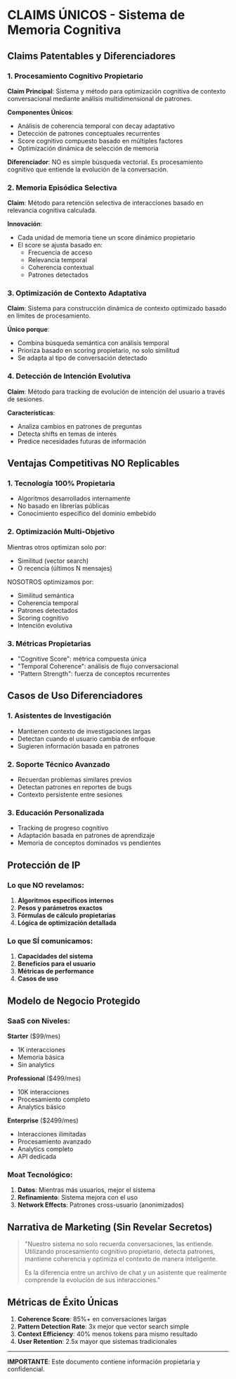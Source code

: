 # CLAIMS ÚNICOS - Sistema de Memoria Cognitiva

## Claims Patentables y Diferenciadores

### 1. **Procesamiento Cognitivo Propietario**

**Claim Principal**: Sistema y método para optimización cognitiva de contexto conversacional mediante análisis multidimensional de patrones.

**Componentes Únicos**:
- Análisis de coherencia temporal con decay adaptativo
- Detección de patrones conceptuales recurrentes
- Score cognitivo compuesto basado en múltiples factores
- Optimización dinámica de selección de memoria

**Diferenciador**: NO es simple búsqueda vectorial. Es procesamiento cognitivo que entiende la evolución de la conversación.

### 2. **Memoria Episódica Selectiva**

**Claim**: Método para retención selectiva de interacciones basado en relevancia cognitiva calculada.

**Innovación**:
- Cada unidad de memoria tiene un score dinámico propietario
- El score se ajusta basado en:
  - Frecuencia de acceso
  - Relevancia temporal
  - Coherencia contextual
  - Patrones detectados

### 3. **Optimización de Contexto Adaptativa**

**Claim**: Sistema para construcción dinámica de contexto optimizado basado en límites de procesamiento.

**Único porque**:
- Combina búsqueda semántica con análisis temporal
- Prioriza basado en scoring propietario, no solo similitud
- Se adapta al tipo de conversación detectado

### 4. **Detección de Intención Evolutiva**

**Claim**: Método para tracking de evolución de intención del usuario a través de sesiones.

**Características**:
- Analiza cambios en patrones de preguntas
- Detecta shifts en temas de interés
- Predice necesidades futuras de información

## Ventajas Competitivas NO Replicables

### 1. **Tecnología 100% Propietaria**
- Algoritmos desarrollados internamente
- No basado en librerías públicas
- Conocimiento específico del dominio embebido

### 2. **Optimización Multi-Objetivo**
Mientras otros optimizan solo por:
- Similitud (vector search)
- O recencia (últimos N mensajes)

NOSOTROS optimizamos por:
- Similitud semántica
- Coherencia temporal
- Patrones detectados
- Scoring cognitivo
- Intención evolutiva

### 3. **Métricas Propietarias**
- "Cognitive Score": métrica compuesta única
- "Temporal Coherence": análisis de flujo conversacional
- "Pattern Strength": fuerza de conceptos recurrentes

## Casos de Uso Diferenciadores

### 1. **Asistentes de Investigación**
- Mantienen contexto de investigaciones largas
- Detectan cuando el usuario cambia de enfoque
- Sugieren información basada en patrones

### 2. **Soporte Técnico Avanzado**
- Recuerdan problemas similares previos
- Detectan patrones en reportes de bugs
- Contexto persistente entre sesiones

### 3. **Educación Personalizada**
- Tracking de progreso cognitivo
- Adaptación basada en patrones de aprendizaje
- Memoria de conceptos dominados vs pendientes

## Protección de IP

### Lo que NO revelamos:
1. **Algoritmos específicos internos**
2. **Pesos y parámetros exactos**
3. **Fórmulas de cálculo propietarias**
4. **Lógica de optimización detallada**

### Lo que SÍ comunicamos:
1. **Capacidades del sistema**
2. **Beneficios para el usuario**
3. **Métricas de performance**
4. **Casos de uso**

## Modelo de Negocio Protegido

### SaaS con Niveles:

**Starter** ($99/mes)
- 1K interacciones
- Memoria básica
- Sin analytics

**Professional** ($499/mes)
- 10K interacciones
- Procesamiento completo
- Analytics básico

**Enterprise** ($2499/mes)
- Interacciones ilimitadas
- Procesamiento avanzado
- Analytics completo
- API dedicada

### Moat Tecnológico:
1. **Datos**: Mientras más usuarios, mejor el sistema
2. **Refinamiento**: Sistema mejora con el uso
3. **Network Effects**: Patrones cross-usuario (anonimizados)

## Narrativa de Marketing (Sin Revelar Secretos)

> "Nuestro sistema no solo recuerda conversaciones, las entiende. 
> Utilizando procesamiento cognitivo propietario, detecta patrones, 
> mantiene coherencia y optimiza el contexto de manera inteligente.
> 
> Es la diferencia entre un archivo de chat y un asistente que 
> realmente comprende la evolución de sus interacciones."

## Métricas de Éxito Únicas

1. **Coherence Score**: 85%+ en conversaciones largas
2. **Pattern Detection Rate**: 3x mejor que vector search simple
3. **Context Efficiency**: 40% menos tokens para mismo resultado
4. **User Retention**: 2.5x mayor que sistemas tradicionales

---

**IMPORTANTE**: Este documento contiene información propietaria y confidencial.
